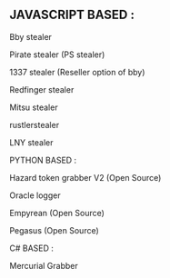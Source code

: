 ## JAVASCRIPT BASED :

  Bby stealer
  
  Pirate stealer (PS stealer)
  
  1337 stealer (Reseller option of bby)
  
  Redfinger stealer
  
  Mitsu stealer
  
  rustlerstealer
  
  LNY stealer


PYTHON BASED : 


  Hazard token grabber V2 (Open Source)
  
  Oracle logger
  
  Empyrean (Open Source)
  
  Pegasus (Open Source)
  

C# BASED : 

  Mercurial Grabber
